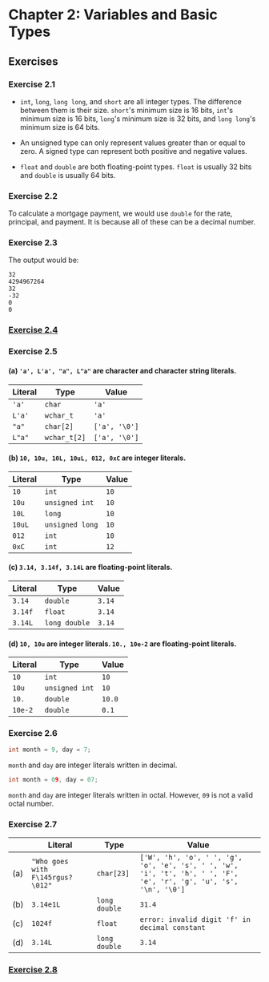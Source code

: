 # Chapter 2: Variables and Basic Types

## Exercises

### Exercise 2.1

* `int`, `long`, `long long`, and `short` are all integer types. The difference between them is their size. `short`'s
  minimum size is 16 bits, `int`'s minimum size is 16 bits, `long`'s minimum size is 32 bits, and `long long`'s minimum
  size is 64 bits.

* An unsigned type can only represent values greater than or equal to zero. A signed type can represent both positive
  and negative values.

* `float` and `double` are both floating-point types. `float` is usually 32 bits and `double` is usually 64 bits.

### Exercise 2.2

To calculate a mortgage payment, we would use `double` for the rate, principal, and payment. It is because all of these
can be a decimal number.

### Exercise 2.3

The output would be:

```console
32
4294967264
32
-32
0
0
```

### [Exercise 2.4](exercise-2.4/main.cpp)

### Exercise 2.5

#### (a) `'a', L'a', "a", L"a"` are character and character string literals.

| Literal | Type         | Value         |
|---------|--------------|---------------|
| `'a'`   | `char`       | `'a' `        |
| `L'a'`  | `wchar_t`    | `'a'`         |
| `"a"`   | `char[2]`    | `['a', '\0']` |
| `L"a"`  | `wchar_t[2]` | `['a', '\0']` |

#### (b) `10, 10u, 10L, 10uL, 012, 0xC` are integer literals.

| Literal | Type            | Value |
|---------|-----------------|-------|
| `10`    | `int`           | `10`  |
| `10u`   | `unsigned int`  | `10`  |
| `10L`   | `long`          | `10`  |
| `10uL`  | `unsigned long` | `10`  |
| `012`   | `int`           | `10`  |
| `0xC`   | `int`           | `12`  |

#### (c) `3.14, 3.14f, 3.14L` are floating-point literals.

| Literal | Type          | Value  |
|---------|---------------|--------|
| `3.14`  | `double`      | `3.14` |
| `3.14f` | `float`       | `3.14` |
| `3.14L` | `long double` | `3.14` |

#### (d) `10, 10u` are integer literals. `10., 10e-2` are floating-point literals.

| Literal | Type           | Value  |
|---------|----------------|--------|
| `10`    | `int`          | `10`   |
| `10u`   | `unsigned int` | `10`   |
| `10.`   | `double`       | `10.0` |
| `10e-2` | `double`       | `0.1`  |

### Exercise 2.6

```c++
int month = 9, day = 7;
```

`month` and `day` are integer literals written in decimal.

```c++
int month = 09, day = 07;
```

`month` and `day` are integer literals written in octal. However, `09` is not a valid octal number.

### Exercise 2.7

|     | Literal                          | Type          | Value                                                                                                              |
|-----|----------------------------------|---------------|--------------------------------------------------------------------------------------------------------------------|
| (a) | `"Who goes with F\145rgus?\012"` | `char[23]`    | `['W', 'h', 'o', ' ', 'g', 'o', 'e', 's', ' ', 'w', 'i', 't', 'h', ' ', 'F', 'e', 'r', 'g', 'u', 's', '\n', '\0']` |
| (b) | `3.14e1L`                        | `long double` | `31.4`                                                                                                             |
| (c) | `1024f`                          | `float`       | `error: invalid digit 'f' in decimal constant`                                                                     |
| (d) | `3.14L`                          | `long double` | `3.14`                                                                                                             |

### [Exercise 2.8](exercise-2.8/main.cpp)
